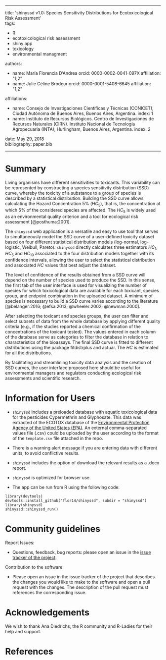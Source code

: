 
---
title: 'shinyssd v1.0: Species Sensitivity Distributions for Ecotoxicological Risk Assessment'  
tags:
  - R
  - ecotoxicological risk assessment
  - shiny app
  - toxicology
  - environmental managment  
  
authors:
  - name: María Florencia D’Andrea
    orcid: 0000-0002-0041-097X
    affiliation: "1,2"
  - name: Julie Céline Brodeur
    orcid: 0000-0001-5408-6645
    affiliation: "1,2"

affiliations:
 - name: Consejo de Investigaciones Científicas y Técnicas (CONICET), Ciudad Autónoma de Buenos Aires, Buenos Aires, Argentina.
   index: 1
 - name: Instituto de Recursos Biológicos. Centro de Investigaciones de Recursos Naturales (CIRN). Instituto Nacional de Tecnología Agropecuaria (INTA), Hurlingham, Buenos Aires, Argentina.
   index: 2

date: May 29, 2018  
bibliography: paper.bib

---

# Summary

Living organisms have different sensitivities to toxicants. This variability can be represented by constructing a species sensitivity distribution (SSD) curve, whereby the toxicity of a substance to a group of species is described by a statistical distribution. Building the SSD curve allows calculating the Hazard Concentration 5% ($HC_5$), that is, the concentration at which 5% of the considered species are affected. The $HC_5$ is widely used as an environmental quality criterion and a tool for ecological risk assessment [@posthuma:2001].

The ``shinyssd`` web application is a versatile and easy to use tool that serves to simultaneously model the SSD curve of a user-defined toxicity dataset based on four different statistical distribution models (log-normal, log-logistic, Weibull, Pareto).  ``shinyssd`` directly calculates three estimators $HC_1$, $HC_5$ and $HC_{10}$ associated to the four distribution models together with its confidence intervals, allowing the user to select the statistical distribution and associated $HC$ values that best adjust the dataset. 

The level of confidence of the results obtained from a SSD curve will depend on the number of species used to produce the SSD. In this sense, the first tab of the user interface is used for visualizing the number of species for which toxicological data are available for each toxicant, species group, and endpoint combination in the uploaded dataset. A minimum of species is necessary to build a SSD curve varies according to the literature [@belanger:2016; @efsa:2013; @wheeler:2002; @newman:2000].

After selecting the toxicant and species groups, the user can filter and select subsets of data from the whole database by applying different quality criteria (e.g., if the studies reported a chemical confirmation of the concentrations of the toxicant tested). The values entered in each column of the database serve as categories to filter the database in relation to characteristics of the bioassays. The final SSD curve is fitted to different distributions using the package fitdistrplus and actuar. The $HC$ is estimated for all the distributions.

By facilitating and streamlining toxicity data analysis and the creation of SSD curves, the user interface proposed here should be useful for environmental managers and regulators conducting ecological risk assessments and scientific research.

# Information for Users

- ``shinyssd`` includes a preloaded database with aquatic toxicological data for the pesticides Cypermethrin and Glyphosate. This data was extracted of the ECOTOX database of the [Environmental Protection Agency of the United States (EPA)](https://cfpub.epa.gov/ecotox/). An external comma-separated values file (.csv) could be uploaded by the user according to the format of the ``template.csv`` file attached in the repo. 

- There is a warning alert message if you are entering data with different units, to avoid conflictive results.

- ``shinyssd`` includes the option of download the relevant results as a .docx report.

- ``shinyssd`` is optimized for browser use.

- The app can be run from R using the following code:

``` 
library(devtools)
devtools::install_github("flor14/shinyssd", subdir = "shinyssd")
library(shinyssd)
shinyssd::shinyssd_run()
```

# Community guidelines

Report Issues:

- Questions, feedback, bug reports: please open an issue in the [issue tracker of the project](https://github.com/flor14/shinyssd/issues).

Contribution to the software:

- Please open an issue in the issue tracker of the project that describes the changes you would like to make to the software and open a pull request with the changes. The description of the pull request must references the corresponding issue.

# Acknowledgements

We wish to thank Ana Diedrichs, the R community and R-Ladies for their help and support.
 
# References






